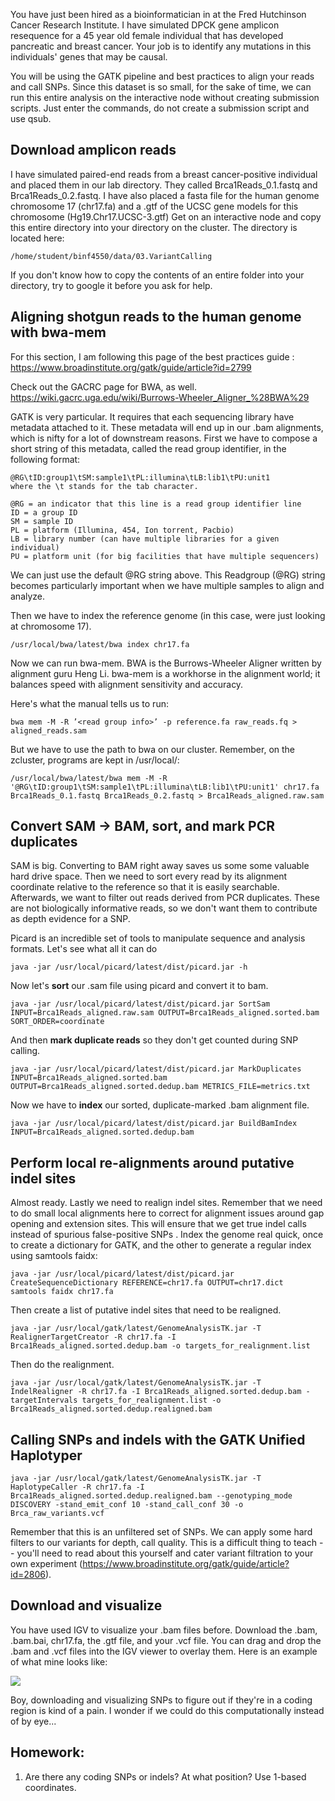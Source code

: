You have just been hired as a bioinformatician in at the Fred Hutchinson Cancer Research Institute. I have simulated DPCK gene amplicon resequence for a 45 year old female individual that has developed pancreatic and breast cancer. Your job is to identify any mutations in this individuals' genes that may be causal.

You will be using the GATK pipeline and best practices to align your reads and call SNPs. Since this dataset is so small, for the sake of time, we can run this entire analysis on the interactive node without creating submission scripts. Just enter the commands, do not create a submission script and use qsub. 

## Download amplicon reads
I have simulated paired-end reads from a breast cancer-positive individual and placed them in our lab directory. They called Brca1Reads_0.1.fastq and Brca1Reads_0.2.fastq. I have also placed a fasta file for the human genome chromosome 17 (chr17.fa) and a .gtf of the UCSC gene models for this chromosome (Hg19.Chr17.UCSC-3.gtf) Get on an interactive node and copy this entire directory into your directory on the cluster. The directory is located here:

    /home/student/binf4550/data/03.VariantCalling

If you don't know how to copy the contents of an entire folder into your directory, try to google it before you ask for help. 

## Aligning shotgun reads to the human genome with bwa-mem
For this section, I am following this page of the best practices guide : https://www.broadinstitute.org/gatk/guide/article?id=2799

Check out the GACRC page for BWA, as well. https://wiki.gacrc.uga.edu/wiki/Burrows-Wheeler_Aligner_%28BWA%29

GATK is very particular. It requires that each sequencing library have metadata attached to it. These metadata will end up in our .bam alignments, which is nifty for a lot of downstream reasons. First we have to compose a short string of this metadata, called the read group identifier, in the following format:

    @RG\tID:group1\tSM:sample1\tPL:illumina\tLB:lib1\tPU:unit1 
    where the \t stands for the tab character.

    @RG = an indicator that this line is a read group identifier line
    ID = a group ID
    SM = sample ID
    PL = platform (Illumina, 454, Ion torrent, Pacbio)
    LB = library number (can have multiple libraries for a given individual)
    PU = platform unit (for big facilities that have multiple sequencers)

We can just use the default @RG string above. This Readgroup (@RG) string becomes particularly important when we have multiple samples to align and analyze. 

Then we have to index the reference genome (in this case, were just looking at chromosome 17). 

    /usr/local/bwa/latest/bwa index chr17.fa

Now we can run bwa-mem. BWA is the Burrows-Wheeler Aligner written by alignment guru Heng Li. bwa-mem is a workhorse in the alignment world; it balances speed with alignment sensitivity and accuracy.

Here's what the manual tells us to run:

    bwa mem -M -R ’<read group info>’ -p reference.fa raw_reads.fq > aligned_reads.sam

But we have to use the path to bwa on our cluster. Remember, on the zcluster, programs are kept in /usr/local/:

    /usr/local/bwa/latest/bwa mem -M -R '@RG\tID:group1\tSM:sample1\tPL:illumina\tLB:lib1\tPU:unit1' chr17.fa Brca1Reads_0.1.fastq Brca1Reads_0.2.fastq > Brca1Reads_aligned.raw.sam

## Convert SAM -> BAM, sort, and mark PCR duplicates

SAM is big. Converting to BAM right away saves us some some valuable hard drive space. Then we need to sort every read by its alignment coordinate relative to the reference so that it is easily searchable. Afterwards, we want to filter out reads derived from PCR duplicates. These are not biologically informative reads, so we don't want them to contribute as depth evidence for a SNP.

Picard is an incredible set of tools to manipulate sequence and analysis formats. Let's see what all it can do

    java -jar /usr/local/picard/latest/dist/picard.jar -h

Now let's **sort** our .sam file using picard and convert it to bam.

    java -jar /usr/local/picard/latest/dist/picard.jar SortSam INPUT=Brca1Reads_aligned.raw.sam OUTPUT=Brca1Reads_aligned.sorted.bam SORT_ORDER=coordinate

And then **mark duplicate reads** so they don't get counted during SNP calling.

    java -jar /usr/local/picard/latest/dist/picard.jar MarkDuplicates INPUT=Brca1Reads_aligned.sorted.bam OUTPUT=Brca1Reads_aligned.sorted.dedup.bam METRICS_FILE=metrics.txt

Now we have to **index** our sorted, duplicate-marked .bam alignment file.

    java -jar /usr/local/picard/latest/dist/picard.jar BuildBamIndex INPUT=Brca1Reads_aligned.sorted.dedup.bam

## Perform local re-alignments around putative indel sites

Almost ready. Lastly we need to realign indel sites. Remember that we need to do small local alignments here to correct for alignment issues around gap opening and extension sites. This will ensure that we get true indel calls instead of spurious false-positive SNPs . Index the genome real quick, once to create a dictionary for GATK, and the other to generate a regular index using samtools faidx:

    java -jar /usr/local/picard/latest/dist/picard.jar CreateSequenceDictionary REFERENCE=chr17.fa OUTPUT=chr17.dict
    samtools faidx chr17.fa

Then create a list of putative indel sites that need to be realigned.

    java -jar /usr/local/gatk/latest/GenomeAnalysisTK.jar -T RealignerTargetCreator -R chr17.fa -I Brca1Reads_aligned.sorted.dedup.bam -o targets_for_realignment.list

Then do the realignment.

    java -jar /usr/local/gatk/latest/GenomeAnalysisTK.jar -T IndelRealigner -R chr17.fa -I Brca1Reads_aligned.sorted.dedup.bam -targetIntervals targets_for_realignment.list -o Brca1Reads_aligned.sorted.dedup.realigned.bam


## Calling SNPs and indels with the GATK Unified Haplotyper

    java -jar /usr/local/gatk/latest/GenomeAnalysisTK.jar -T HaplotypeCaller -R chr17.fa -I Brca1Reads_aligned.sorted.dedup.realigned.bam --genotyping_mode DISCOVERY -stand_emit_conf 10 -stand_call_conf 30 -o Brca_raw_variants.vcf

Remember that this is an unfiltered set of SNPs. We can apply some hard filters to our variants for depth, call quality. This is a difficult thing to teach -- you'll need to read about this yourself and cater variant filtration to your own experiment (https://www.broadinstitute.org/gatk/guide/article?id=2806). 

## Download and visualize

You have used IGV to visualize your .bam files before. Download the .bam, .bam.bai, chr17.fa, the .gtf file, and your .vcf file. You can drag and drop the .bam and .vcf files into the IGV viewer to overlay them. Here is an example of what mine looks like:

![](http://i.imgur.com/ha95pnD.png)

Boy, downloading and visualizing SNPs to figure out if they're in a coding region is kind of a pain. I wonder if we could do this computationally instead of by eye...

## Homework:

1) Are there any coding SNPs or indels? At what position? Use 1-based coordinates. 

